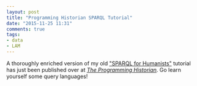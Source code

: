 ```yaml
---
layout: post
title: "Programming Historian SPARQL Tutorial"
date: "2015-11-25 11:31"
comments: true
tags:
- data
- LAM
---
```


A thoroughly enriched version of my old ["SPARQL for Humanists"](/2014/07/10/sparql-for-humanists.html) tutorial has just been published over at [_The Programming Historian_](http://programminghistorian.org/lessons/graph-databases-and-SPARQL).
Go learn yourself some query languages!
